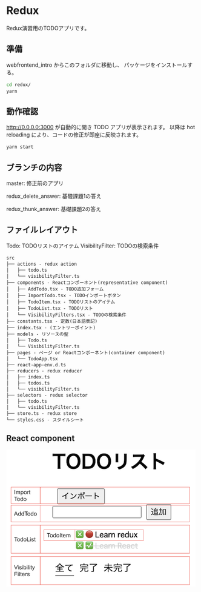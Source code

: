 # Redux

Redux演習用のTODOアプリです。

## 準備

webfrontend_intro からこのフォルダに移動し、
パッケージをインストールする。

```sh
cd redux/
yarn
```

## 動作確認

http://0.0.0.0:3000 が自動的に開き TODO アプリが表示されます。
以降は hot reloading により、コードの修正が即座に反映されます。

```sh
yarn start
```

## ブランチの内容

master: 修正前のアプリ

redux_delete_answer: 基礎課題1の答え

redux_thunk_answer: 基礎課題2の答え

## ファイルレイアウト

Todo: TODOリストのアイテム
VisibilityFilter: TODOの検索条件

```
src
├── actions - redux action
│   ├── todo.ts
│   └── visibilityFilter.ts
├── components - Reactコンポーネント(representative component)
│   ├── AddTodo.tsx - TODO追加フォーム
│   ├── ImportTodo.tsx - TODOインポートボタン
│   ├── TodoItem.tsx - TODOリストのアイテム
│   ├── TodoList.tsx - TODOリスト
│   └── VisibilityFilters.tsx - TODOの検索条件
├── constants.tsx - 定数(日本語表記)
├── index.tsx - (エントリーポイント)
├── models - リソースの型
│   ├── Todo.ts
│   └── VisibilityFilter.ts
├── pages - ページ or Reactコンポーネント(container component)
│   └── TodoApp.tsx
├── react-app-env.d.ts
├── reducers - redux reducer
│   ├── index.ts
│   ├── todos.ts
│   └── visibilityFilter.ts
├── selectors - redux selector
│   ├── todo.ts
│   └── visibilityFilter.ts
├── store.ts - redux store
└── styles.css - スタイルシート
```

## React component

![](./react_components.png)
